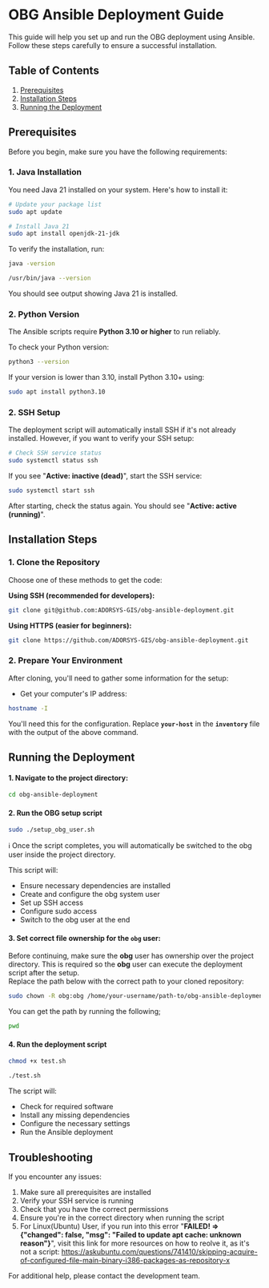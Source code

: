 # OBG Ansible Deployment Guide

This guide will help you set up and run the OBG deployment using Ansible. Follow these steps carefully to ensure a successful installation.

## Table of Contents
1. [Prerequisites](#prerequisites)
2. [Installation Steps](#installation-steps)
3. [Running the Deployment](#running-the-deployment)

## Prerequisites

Before you begin, make sure you have the following requirements:

### 1. Java Installation
You need Java 21 installed on your system. Here's how to install it:

```bash
# Update your package list
sudo apt update

# Install Java 21
sudo apt install openjdk-21-jdk
```

To verify the installation, run:
```bash
java -version
```

```bash
/usr/bin/java --version
 ```

You should see output showing Java 21 is installed.

### 2. Python Version
The Ansible scripts require **Python 3.10 or higher** to run reliably.

To check your Python version:
```bash
python3 --version
```
If your version is lower than 3.10, install Python 3.10+ using:
```bash
sudo apt install python3.10
```

### 2. SSH Setup
The deployment script will automatically install SSH if it's not already installed. However, if you want to verify your SSH setup:

```bash
# Check SSH service status
sudo systemctl status ssh
```

If you see "**Active: inactive (dead)**", start the SSH service:
```bash
sudo systemctl start ssh
```

After starting, check the status again. You should see "**Active: active (running)**".

## Installation Steps

### 1. Clone the Repository
Choose one of these methods to get the code:

**Using SSH (recommended for developers):**
```bash
git clone git@github.com:ADORSYS-GIS/obg-ansible-deployment.git
```

**Using HTTPS (easier for beginners):**
```bash
git clone https://github.com/ADORSYS-GIS/obg-ansible-deployment.git
```

### 2. Prepare Your Environment

After cloning, you'll need to gather some information for the setup:

- Get your computer's IP address:
```bash
hostname -I
```
You'll need this for the configuration. Replace **```your-host```** in the **```inventory```** file with the output of the above command.

## Running the Deployment

#### 1. Navigate to the project directory:
```bash
cd obg-ansible-deployment
```

####  2. Run the OBG setup script
```bash
sudo ./setup_obg_user.sh
```
ℹ️ Once the script completes, you will automatically be switched to the obg user inside the project directory.

This script will:
- Ensure necessary dependencies are installed
- Create and configure the obg system user
- Set up SSH access
- Configure sudo access
- Switch to the obg user at the end

#### 3. Set correct file ownership for the **```obg```** user:
Before continuing, make sure the **obg** user has ownership over the project directory. This is required so the **obg** user can execute the deployment script after the setup. <br>
Replace the path below with the correct path to your cloned repository:
```bash
sudo chown -R obg:obg /home/your-username/path-to/obg-ansible-deployment
```

You can get the path by running the following;
```bash
pwd
```

#### 4. Run the deployment script
```bash
chmod +x test.sh
```

```bash
./test.sh
```

The script will:
- Check for required software
- Install any missing dependencies
- Configure the necessary settings
- Run the Ansible deployment

## Troubleshooting

If you encounter any issues:
1. Make sure all prerequisites are installed
2. Verify your SSH service is running
3. Check that you have the correct permissions
4. Ensure you're in the correct directory when running the script
5. For Linux(Ubuntu) User, if you run into this error "**FAILED! => {"changed": false, "msg": "Failed to update apt cache: unknown reason"}**", visit this link for more resources on how to reolve it, as it's not a script: https://askubuntu.com/questions/741410/skipping-acquire-of-configured-file-main-binary-i386-packages-as-repository-x

For additional help, please contact the development team.
